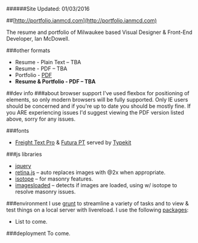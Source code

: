 ######Site Updated: 01/03/2016

##[http://portfolio.ianmcd.com](http://portfolio.ianmcd.com)

The resume and portfolio of Milwaukee based Visual Designer & Front-End Developer, Ian McDowell.

###other formats
* Resume - Plain Text &ndash; TBA
* Resume - PDF &ndash; TBA
* Portfolio - [PDF](http://portfolio.ianmcd.com/downloads/im-portfolio-latest.pdf)
* __Resume & Portfolio - PDF &ndash; TBA__

##dev info
###about browser support
I've used flexbox for positioning of elements, so only modern browsers will be fully supported.  Only IE users should be concerned and if you're up to date you should be mostly fine.  If you ARE experiencing issues I'd suggest viewing the PDF version listed above, sorry for any issues.

###fonts
* [Freight Text Pro](https://typekit.com/fonts/freight-text-pro) & [Futura PT](https://typekit.com/fonts/futura-pt) served by [Typekit](https://typekit.com/)

###js libraries
* [jquery](https://jquery.com/)
* [retina.js](http://imulus.github.io/retinajs/) &ndash; auto replaces images with @2x when appropriate.
* [isotope](http://isotope.metafizzy.co/) &ndash; for masonry features.
* [imagesloaded](http://imagesloaded.desandro.com/) &ndash; detects if images are loaded, using w/ isotope to resolve masonry issues.

###environment
I use [grunt](https://github.com/gruntjs/grunt) to streamline a variety of tasks and to view & test things on a local server with livereload. I use the following [packages](https://github.com/ianmcd/portfolio.ianmcd.com/blob/master/package.json):
* List to come.

###deployment
To come.
